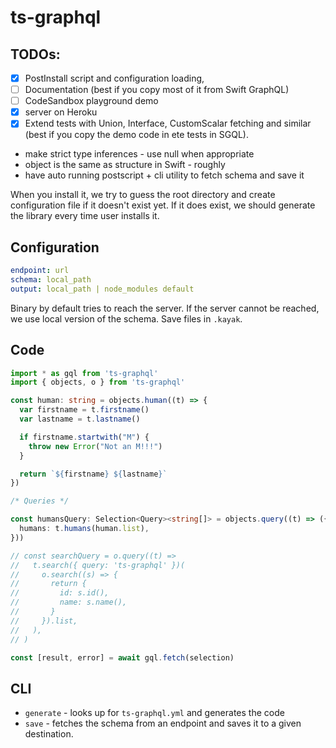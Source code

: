 # ts-graphql

## TODOs:

- [x] PostInstall script and configuration loading,
- [ ] Documentation (best if you copy most of it from Swift GraphQL)
- [ ] CodeSandbox playground demo
- [x] server on Heroku
- [x] Extend tests with Union, Interface, CustomScalar fetching and similar (best if you copy the demo code in ete tests in SGQL).

- make strict type inferences - use null when appropriate
- object is the same as structure in Swift - roughly
- have auto running postscript + cli utility to fetch schema and save it

When you install it, we try to guess the root directory and create configuration file if it doesn't exist yet.
If it does exist, we should generate the library every time user installs it.

## Configuration

```yml
endpoint: url
schema: local_path
output: local_path | node_modules default
```

Binary by default tries to reach the server. If the server cannot be reached, we use local version of the schema. Save files in `.kayak`.

## Code

```ts
import * as gql from 'ts-graphql'
import { objects, o } from 'ts-graphql'

const human: string = objects.human((t) => {
  var firstname = t.firstname()
  var lastname = t.lastname()

  if firstname.startwith("M") {
    throw new Error("Not an M!!!")
  }

  return `${firstname} ${lastname}`
})

/* Queries */

const humansQuery: Selection<Query><string[]> = objects.query((t) => ({
  humans: t.humans(human.list),
}))

// const searchQuery = o.query((t) =>
//   t.search({ query: 'ts-graphql' })(
//     o.search((s) => {
//       return {
//         id: s.id(),
//         name: s.name(),
//       }
//     }).list,
//   ),
// )

const [result, error] = await gql.fetch(selection)
```

## CLI

- `generate` - looks up for `ts-graphql.yml` and generates the code
- `save` - fetches the schema from an endpoint and saves it to a given destination.
